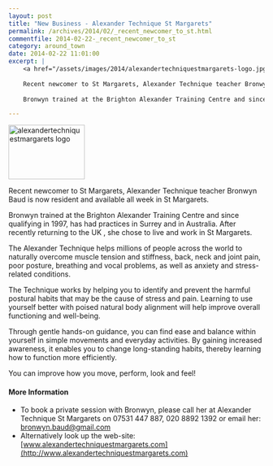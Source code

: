 ```yaml
---
layout: post
title: "New Business - Alexander Technique St Margarets"
permalink: /archives/2014/02/_recent_newcomer_to_st.html
commentfile: 2014-02-22-_recent_newcomer_to_st
category: around_town
date: 2014-02-22 11:01:00
excerpt: |
    <a href="/assets/images/2014/alexandertechniquestmargarets-logo.jpg" title="See larger version of - alexandertechniquestmargarets logo"><img src="/assets/images/2014/alexandertechniquestmargarets-logo_thumb.jpg" width="150" height="107" alt="alexandertechniquestmargarets logo" class="photo right" /></a>
    
    Recent newcomer to St Margarets, Alexander Technique teacher Bronwyn Baud is now resident and available all week in St Margarets.
    
    Bronwyn trained at the Brighton Alexander Training Centre and since qualifying in 1997, has had practices in Surrey and in Australia.  After recently returning to the UK , she chose to live and work in St Margarets.

---
```


<a href="/assets/images/2014/alexandertechniquestmargarets-logo.jpg" title="See larger version of - alexandertechniquestmargarets logo"><img src="/assets/images/2014/alexandertechniquestmargarets-logo_thumb.jpg" width="150" height="107" alt="alexandertechniquestmargarets logo" class="photo right" /></a>

Recent newcomer to St Margarets, Alexander Technique teacher Bronwyn Baud is now resident and available all week in St Margarets.

Bronwyn trained at the Brighton Alexander Training Centre and since qualifying in 1997, has had practices in Surrey and in Australia. After recently returning to the UK , she chose to live and work in St Margarets.

The Alexander Technique helps millions of people across the world to naturally overcome muscle tension and stiffness, back, neck and joint pain, poor posture, breathing and vocal problems, as well as anxiety and stress-related conditions.

The Technique works by helping you to identify and prevent the harmful postural habits that may be the cause of stress and pain. Learning to use yourself better with poised natural body alignment will help improve overall functioning and well-being.

Through gentle hands-on guidance, you can find ease and balance within yourself in simple movements and everyday activities. By gaining increased awareness, it enables you to change long-standing habits, thereby learning how to function more efficiently.

You can improve how you move, perform, look and feel!

#### More Information

-   To book a private session with Bronwyn, please call her at Alexander Technique St Margarets on 07531 447 887, 020 8892 1392 or email her: <bronwyn.baud@gmail.com>
-   Alternatively look up the web-site: [www.alexandertechniquestmargarets.com](http://www.alexandertechniquestmargarets.com)
